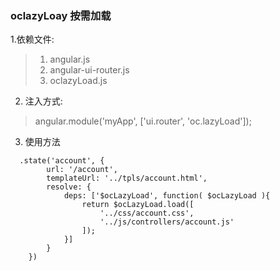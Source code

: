 ### oclazyLoay 按需加载

1.依赖文件:

> 1. angular.js
> 2. angular-ui-router.js
> 3. oclazyLoad.js

2. 注入方式:

> angular.module\('myApp', \['ui.router', 'oc.lazyLoad'\]\);

3. 使用方法

```
  .state('account', {
        url: '/account',
        templateUrl: '../tpls/account.html',
        resolve: {
            deps: ['$ocLazyLoad', function( $ocLazyLoad ){
                return $ocLazyLoad.load([
                    '../css/account.css',
                    '../js/controllers/account.js'
                ]);
            }]
        }
    })
```



